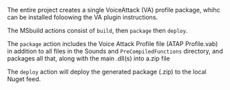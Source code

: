 The entire project creates a single VoiceAttack (VA) profile package, whihc can be installed foloowing the VA plugin instructions.

The MSbuild actions consist of `build`, then `package` then `deploy`.

The `package` action includes the Voice Attack Profile file (ATAP Profile.vab) in addition to all files in the Sounds and `PreCompiledFunctions` directory, and packages all that, along with the main  .dll(s) into a.zip file

The `deploy` action will deploy the generated package (.zip) to the local Nuget feed.

